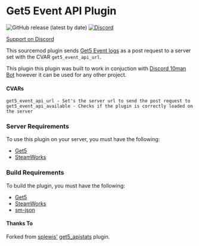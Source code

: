 # Get5 Event API Plugin

![GitHub release (latest by date)](https://img.shields.io/github/v/release/yannickgloster/get5_eventapi?color=blueviolet&style=for-the-badge) [![Discord](https://img.shields.io/discord/762204302348517377?color=blue&style=for-the-badge)](https://discord.gg/aZfjp6V)

[Support on Discord](https://discord.gg/aZfjp6V)

This sourcemod plugin sends [Get5 Event logs](https://github.com/splewis/get5/wiki/Event-logs) as a post request to a server set with the CVAR `get5_event_api_url`.

This plugin this plugin was built to work in conjuction with [Discord 10man Bot](https://github.com/yannickgloster/discord-10man) however it can be used for any other project.

#### CVARs
```
get5_event_api_url - Set's the server url to send the post request to
get5_event_api_available - Checks if the plugin is correctly loaded on the server
```

### Server Requirements

To use this plugin on your server, you must have the following:

- [Get5](https://github.com/splewis/get5)
- [SteamWorks](https://forums.alliedmods.net/showthread.php?t=229556)

### Build Requirements

To build the plugin, you must have the following:

- [Get5](https://github.com/splewis/get5)
- [SteamWorks](https://raw.githubusercontent.com/KyleSanderson/SteamWorks/master/Pawn/includes/SteamWorks.inc)
- [sm-json](https://github.com/clugg/sm-json)

#### Thanks To

Forked from [splewis'](https://github.com/splewis) [get5_apistats](https://github.com/splewis/get5/blob/master/scripting/get5_apistats.sp) plugin.
